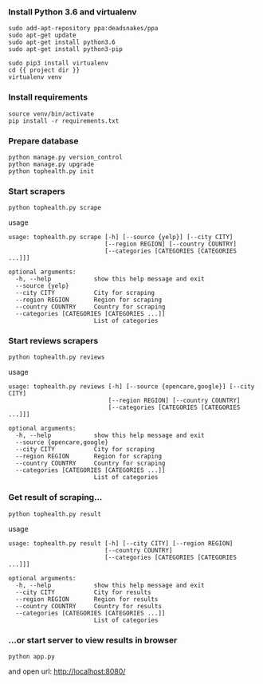 ### Install Python 3.6 and virtualenv
```console
sudo add-apt-repository ppa:deadsnakes/ppa
sudo apt-get update
sudo apt-get install python3.6
sudo apt-get install python3-pip
```
```console
sudo pip3 install virtualenv
cd {{ project dir }}
virtualenv venv
```

### Install requirements
```console
source venv/bin/activate
pip install -r requirements.txt
```

### Prepare database
```console
python manage.py version_control
python manage.py upgrade
python tophealth.py init
```

### Start scrapers
```console
python tophealth.py scrape
```
usage
```console
usage: tophealth.py scrape [-h] [--source {yelp}] [--city CITY]
                           [--region REGION] [--country COUNTRY]
                           [--categories [CATEGORIES [CATEGORIES ...]]]

optional arguments:
  -h, --help            show this help message and exit
  --source {yelp}
  --city CITY           City for scraping
  --region REGION       Region for scraping
  --country COUNTRY     Country for scraping
  --categories [CATEGORIES [CATEGORIES ...]]
                        List of categories
```

### Start reviews scrapers
```console
python tophealth.py reviews
```
usage
```console
usage: tophealth.py reviews [-h] [--source {opencare,google}] [--city CITY]
                            [--region REGION] [--country COUNTRY]
                            [--categories [CATEGORIES [CATEGORIES ...]]]

optional arguments:
  -h, --help            show this help message and exit
  --source {opencare,google}
  --city CITY           City for scraping
  --region REGION       Region for scraping
  --country COUNTRY     Country for scraping
  --categories [CATEGORIES [CATEGORIES ...]]
                        List of categories
```

### Get result of scraping...
```console
python tophealth.py result
```
usage
```console
usage: tophealth.py result [-h] [--city CITY] [--region REGION]
                           [--country COUNTRY]
                           [--categories [CATEGORIES [CATEGORIES ...]]]

optional arguments:
  -h, --help            show this help message and exit
  --city CITY           City for results
  --region REGION       Region for results
  --country COUNTRY     Country for results
  --categories [CATEGORIES [CATEGORIES ...]]
                        List of categories
```

### ...or start server to view results in browser
```console
python app.py
```
and open url:
[http://localhost:8080/](http://localhost:8080/)